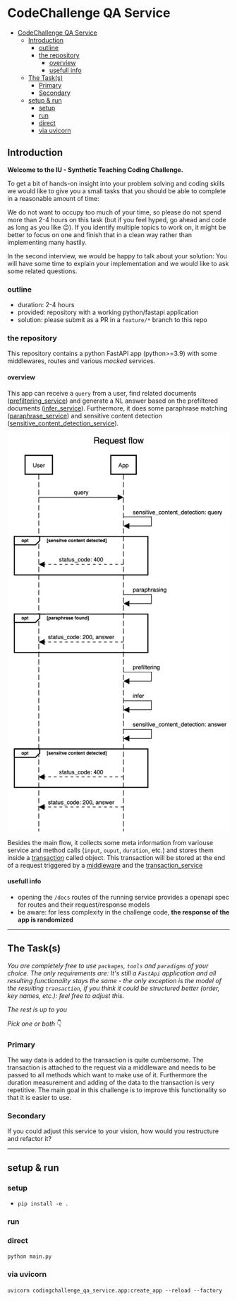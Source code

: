 # CodeChallenge QA Service

<!-- TOC -->

- [CodeChallenge QA Service](#codechallenge-qa-service)
    - [Introduction](#introduction)
        - [outline](#outline)
        - [the repository](#the-repository)
            - [overview](#overview)
            - [usefull info](#usefull-info)
    - [The Task(s)](#the-tasks)
        - [Primary](#primary)
        - [Secondary](#secondary)
    - [setup & run](#setup--run)
        - [setup](#setup)
        - [run](#run)
        - [direct](#direct)
        - [via uvicorn](#via-uvicorn)

<!-- /TOC -->

## Introduction

**Welcome to the IU - Synthetic Teaching Coding Challenge.**

To get a bit of hands-on insight into your problem solving and coding skills we would like to give you a small tasks that you should be able to complete in a reasonable amount of time:

We do not want to occupy too much of your time, so please do not spend more than 2-4 hours on this task (but if you feel hyped, go ahead and code as long as you like 😉). If you identify multiple topics to work on, it might be better to focus on one and finish that in a clean way rather than implementing many hastily.

In the second interview, we would be happy to talk about your solution: You will have some time to explain your implementation and we would like to ask some related questions.

### outline

* duration: 2-4 hours
* provided: repository with a working python/fastapi application
* solution: please submit as a PR in a `feature/*` branch to this repo

### the repository

This repository contains a python FastAPI app (python>=3.9) with some middlewares, routes and various _mocked_ services.

#### overview

This app can receive a `query` from a user, find related documents ([prefiltering_service](src/codingchallenge_qa_service/services/prefiltering_service.py)) and generate a NL answer based on the prefiltered documents ([infer_service](src/codingchallenge_qa_service/services/infer_service.py)).
Furthermore, it does some paraphrase matching ([paraphrase_service](src/codingchallenge_qa_service/services/paraphrase_service.py)) and sensitive content detection ([sensitive_content_detection_service](src/codingchallenge_qa_service/services/sensitive_content_detection_service.py)).

![request flow](request_flow.png "request flow")

Besides the main flow, it collects some meta information from variouse service and method calls (`input`, `ouput`, `duration`, etc.) and stores them inside
a [transaction](src/codingchallenge_qa_service/transaction.py) called object. This transaction will be stored at the end of a request triggered by a [middleware](src/codingchallenge_qa_service//middlewares/transaction_middleware.py) and the [transaction_service](src/codingchallenge_qa_service/services/transaction_service.py)

#### usefull info

* opening the `/docs` routes of the running service provides a openapi spec for routes and their request/response models
* be aware: for less complexity in the challenge code, **the response of the app is randomized**

---

## The Task(s)

_You are completely free to use `packages`, `tools` and `paradigms` of your choice.
The only requirements are:
It's still a `FastApi` application and all resulting functionality stays the same - the only exception is the model
of the resulting `transaction`, if you think it could be structured better (order, key names, etc.): feel free to adjust
this._

*The rest is up to you*

_Pick one or both_ 👇

### Primary

The way data is added to the transaction is quite cumbersome. The transaction is attached to the request via a middleware and needs to be passed to all methods which want to make use of it. Furthermore the duration measurement and adding of the data to the transaction is very repetitive. The main goal in this challenge is to improve this functionality so that it is easier to use.

### Secondary

If you could adjust this service to your vision, how would you restructure and refactor it?


---

## setup & run

### setup

- `pip install -e .`

### run

### direct

`python main.py`

### via uvicorn

`uvicorn codingchallenge_qa_service.app:create_app --reload --factory`
